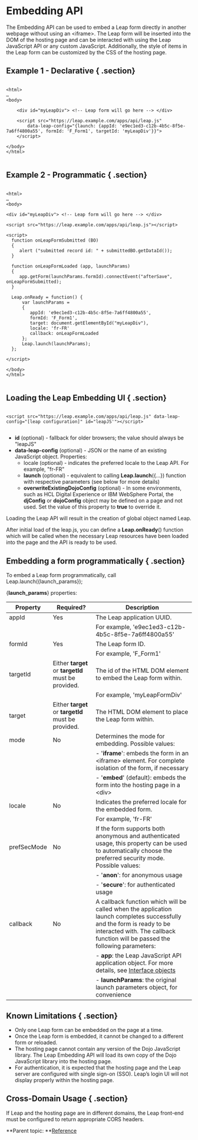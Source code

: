 # Embedding API 

The Embedding API can be used to embed a Leap form directly in another webpage without using an <iframe\>. 
The Leap form will be inserted into the DOM of the hosting page and can be interacted with using the Leap JavaScript API or any custom JavaScript. 
Additionally, the style of items in the Leap form can be customized by the CSS of the hosting page.


## Example 1 - Declarative { .section}

```

<html> 
…  
<body> 
 
    <div id="myLeapDiv"> <!-- Leap form will go here --> </div> 
 
    <script src="https://leap.example.com/apps/api/leap.js" 
		data-leap-config="{launch: {appId: 'e9ec1ed3-c12b-4b5c-8f5e-7a6ff4800a55', formId: 'F_Form1', targetId: 'myLeapDiv'}}">
	</script> 
 
</body> 
</html> 
			
```

## Example 2 - Programmatic { .section}

```

<html> 
… 
<body> 
 
<div id="myLeapDiv"> <!-- Leap form will go here --> </div> 

<script src="https://leap.example.com/apps/api/leap.js"></script> 

<script> 
  function onLeapFormSubmitted (BO) 
  { 
	 alert ("submitted record id: " + submittedBO.getDataId());       
  } 

  function onLeapFormLoaded (app, launchParams) 
  { 
	 app.getForm(launchParams.formId).connectEvent("afterSave", onLeapFormSubmitted); 
  } 

  Leap.onReady = function() { 
	  var launchParams =  
	  { 
		 appId: 'e9ec1ed3-c12b-4b5c-8f5e-7a6ff4800a55', 
		 formId: 'F_Form1', 
		 target: document.getElementById("myLeapDiv"), 
		 locale: 'fr-FR' 
		 callback: onLeapFormLoaded 
	  }; 
	  Leap.launch(launchParams);  
  }; 

</script> 
 
</body> 
</html>  
			
```

## Loading the Leap Embedding UI { .section}

```

<script src="https://leap.example.com/apps/api/leap.js" data-leap-config="[leap configuration]" id="leapJS'"></script>
			
```

-   **id** \(optional\) - fallback for older browsers; the value should always be "leapJS"
-   **data-leap-config** \(optional\) - JSON or the name of an existing JavaScript object. Properties:
    -   locale \(optional\) - indicates the preferred locale to the Leap API. For example, "fr-FR"
    -   **launch** \(optional\) - equivalent to calling **Leap.launch**\(\{…\}\) function with respective parameters \(see below for more details\)
    -   **overwriteExistingDojoConfig** \(optional\) - In some environments, such as HCL Digital Experience or IBM WebSphere Portal, the **djConfig** or **dojoConfig** object may be defined on a page and not used. Set the value of this property to **true** to override it.

Loading the Leap API will result in the creation of global object named Leap.

After initial load of the leap.js, you can define a **Leap.onReady**\(\) function which will be called when the necessary Leap resources have been loaded into the page and the API is ready to be used.

## Embedding a form programmatically { .section}

To embed a Leap form programmatically, call Leap.launch\(\{launch\_params\}\);

\{**launch\_params**\} properties:

|Property|Required?|Description|
|--------|---------|-----------|
|appId|Yes|The Leap application UUID.|
| | |  For example, 'e9ec1ed3-c12b-4b5c-8f5e-7a6ff4800a55'|
|formId|Yes|The Leap form ID.|
| | |  For example, 'F\_Form1'|
|targetId|Either **target** or **targetId** must be provided.|The id of the HTML DOM element to embed the Leap form within.|
| | |  For example, 'myLeapFormDiv'|
|target|Either **target** or **targetId** must be provided.|The HTML DOM element to place the Leap form within.|
|mode|No|Determines the mode for embedding.  Possible values:|
| | | -   '**iframe**': embeds the form in an <iframe\> element. For complete isolation of the form, if necessary|
| | | -   '**embed**' \(default\): embeds the form into the hosting page in a <div\>|
|locale|No|Indicates the preferred locale for the embedded form.|
| | | For example, 'fr-FR'|
|prefSecMode|No|If the form supports both anonymous and authenticated usage, this property can be used to automatically choose the preferred security mode.  Possible values:|
| | | -   '**anon**': for anonymous usage|
| | | -   '**secure**': for authenticated usage|
|callback|No|A callback function which will be called when the application launch completes successfully and the form is ready to be interacted with.  The callback function will be passed the following parameters:
| | | -   **app**: the Leap JavaScript API application object. For more details, see [Interface objects](ref_jsapi_user_interface_objects.md)|
| | | -   **launchParams**: the original launch parameters object, for convenience|

## Known Limitations { .section}

-   Only one Leap form can be embedded on the page at a time.
-   Once the Leap form is embedded, it cannot be changed to a different form or reloaded.
-   The hosting page cannot contain any version of the Dojo JavaScript library. The Leap Embedding API will load its own copy of the Dojo JavaScript library into the hosting page.
-   For authentication, it is expected that the hosting page and the Leap server are configured with single sign-on \(SSO\). Leap’s login UI will not display properly within the hosting page.

## Cross-Domain Usage { .section}

If Leap and the hosting page are in different domains, the Leap front-end must be configured to return appropriate CORS headers.

**Parent topic: **[Reference](reference_toc.md)

